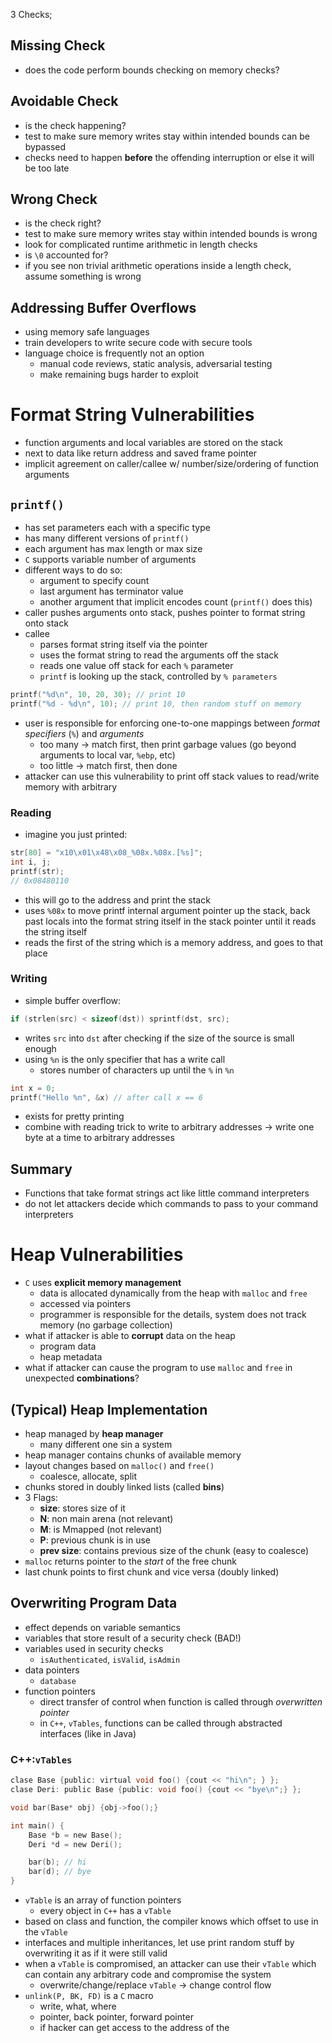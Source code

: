3 Checks;


## Missing Check
- does the code perform bounds checking on memory checks?

## Avoidable Check
- is the check happening?
- test to make sure memory writes stay within intended bounds can be bypassed 
- checks need to happen **before** the offending interruption or else it will be too late

## Wrong Check
- is the check right?
- test to make sure memory writes stay within intended bounds is wrong
- look for complicated runtime arithmetic in length checks 
- is `\0` accounted for?
- if you see non trivial arithmetic operations inside a length check, assume something is wrong


## Addressing Buffer Overflows
- using memory safe languages
- train developers to write secure code with secure tools
- language choice is frequently not an option
	- manual code reviews, static analysis, adversarial testing
	- make remaining bugs harder to exploit


# Format String Vulnerabilities
- function arguments and local variables are stored on the stack
- next to data like return address and saved frame pointer
- implicit agreement on caller/callee w/ number/size/ordering of function arguments

## `printf()`
- has set parameters each with a specific type 
- has many different versions of `printf()`
- each argument has max length or max size
- `C` supports variable number of arguments
- different ways to do so:
	- argument to specify count
	- last argument has terminator value
	- another argument that implicit encodes count (`printf()` does this)
- caller pushes arguments onto stack, pushes pointer to format string onto stack
- callee 
	- parses format string itself via the pointer 
	- uses the format string to read the arguments off the stack
	- reads one value off stack for each `%` parameter
	- `printf` is looking up the stack, controlled by `% parameters`
```C
printf("%d\n", 10, 20, 30); // print 10
printf("%d - %d\n", 10); // print 10, then random stuff on memory
```
- user is responsible for enforcing one-to-one mappings between _format specifiers_ (`%`) and _arguments_
	- too many $\to$ match first, then print garbage values (go beyond arguments to local var, `%ebp`, etc)
	- too little $\to$ match first, then done
- attacker can use this vulnerability to print off stack values to read/write memory with arbitrary 

### Reading
- imagine you just printed:
```C
str[80] = "x10\x01\x48\x08_%08x.%08x.[%s]";
int i, j;
printf(str);
// 0x08480110
```
- this will go to the address and print the stack
- uses `%08x` to move printf internal argument pointer up the stack, back past locals into the format string itself in the stack pointer until it reads the string itself
- reads the first of the string which is a memory address, and goes to that place
### Writing
- simple buffer overflow:
```C
if (strlen(src) < sizeof(dst)) sprintf(dst, src);
```
- writes `src` into `dst` after checking if the size of the source is small enough
- using `%n` is the only specifier that has a write call
	- stores number of characters up until the `%` in `%n`
```C
int x = 0;
printf("Hello %n", &x) // after call x == 6
```
- exists for pretty printing
- combine with reading trick to write to arbitrary addresses $\to$ write one byte at a time to arbitrary addresses

## Summary
- Functions that take format strings act like little command interpreters
- do not let attackers decide which commands to pass to your command interpreters


# Heap Vulnerabilities
- `C` uses **explicit memory management**
	- data is allocated dynamically from the heap with `malloc` and `free`
	- accessed via pointers
	- programmer is responsible for the details, system does not track memory (no garbage collection)
- what if attacker is able to **corrupt** data on the heap
	- program data
	- heap metadata
- what if attacker can cause the program to use `malloc` and `free` in unexpected **combinations**?
## (Typical) Heap Implementation
- heap managed by **heap manager**
	- many different one sin a system
- heap manager contains chunks of available memory
- layout changes based on `malloc()` and `free()`
	- coalesce, allocate, split
- chunks stored in doubly linked lists (called **bins**)
- 3 Flags:
	- **size**: stores size of it
	- **N**: non main arena (not relevant)
	- **M**: is Mmapped (not relevant) 
	- **P**: previous chunk is in use
	- **prev size**: contains previous size of the chunk (easy to coalesce)
- `malloc` returns pointer to the _start_ of the free chunk 
- last chunk points to first chunk and vice versa (doubly linked)

## Overwriting Program Data
- effect depends on variable semantics
- variables that store result of a security check (BAD!)
- variables used in security checks
	- `isAuthenticated`, `isValid`, `isAdmin`
- data pointers
	- `database`
- function pointers 
	- direct transfer of control when function is called through *overwritten pointer*
	- in `C++`, `vTables`, functions can be called through abstracted interfaces (like in Java)
### C++:`vTables`
```C
clase Base {public: virtual void foo() {cout << "hi\n"; } };
clase Deri: public Base {public: void foo() {cout << "bye\n";} };

void bar(Base* obj) {obj->foo();}

int main() {
	Base *b = new Base();
	Deri *d = new Deri();

	bar(b); // hi
	bar(d); // bye
}
```
- `vTable` is an array of function pointers
	- every object in `C++` has a `vTable`
- based on class and function, the compiler knows which offset to use in the `vTable`
- interfaces and multiple inheritances, let use print random stuff by overwriting it as if it were still valid
- when a `vTable` is compromised, an attacker can use their `vTable` which can contain any arbitrary code and compromise the system
	- overwrite/change/replace `vTable` $\to$ change control flow
- `unlink(P, BK, FD)` is a `C` macro 
	- write, what, where
	- pointer, back pointer, forward pointer
	- if hacker can get access to the address of the <INSERT THINGS HERE>